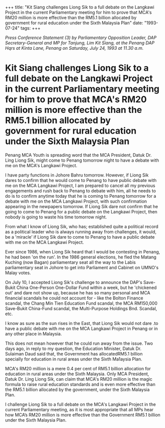 +++ 
title: "Kit Siang challenges Liong Sik to a full debate on the Langkawi Project in the current Parliamentary meeting for him to prove that MCA's RM20 million is more effective than the RM5.1 billion allocated by government for rural education under the Sixth Malaysia Plan"
date: "1993-07-24"
tags:
+++

_Press Conference Statement (3) by Parliamentary Opposition Leader, DAP Secretary-General and MP for Tanjung, Lim Kit Siang, at the Penang DAP Hqrs at Kinta Lane, Penang on Saturday, July 24, 1993 at 11.30 a.m._

# Kit Siang challenges Liong Sik to a full debate on the Langkawi Project in the current Parliamentary meeting for him to prove that MCA's RM20 million is more effective than the RM5.1 billion allocated by government for rural education under the Sixth Malaysia Plan

Penang MCA Youth is spreading word that the MCA President, Datuk Dr. Ling Liong Sik, might come to Penang tomorrow night to have a debate with me on the MCA's Langkawi Project.</u>

I have party functions in Johore Bahru tomorrow. However, if Liong Sik dares to confirm that he would come to Penang to have public debate with me on the MCA Langkawi Project, I am prepared to cancel all my previous engagements and rush back to Penang to debate with him, all he needs to do is to confirm anytime today that he is coming to Penang tomorrow for a debate with me on the MCA Langkawi Project, with such confirmation appearing in the newpapers tomorrow. If Liong Sik dare not confirm that he going to come to Penang for a public debate on the Langkawi Project, then nobody is going to waste his time tomorrow night.

From what I know of Liong Sik, who has; established quite a political record as a political leader who is always running away from challenges, it would, be a 'miracle’ if Liong Sik dare to come to Penang to have a public debate with me on the MCA Langkawi Project.

Ever since 1986, when Liong Sik heard that I would be contesting in Penang, he had been 'on the run'. In the 1986 general elections, he fled the Matang Kuching (now Bagan) parliamentary seat all the way to the Labis parliamentary seat in Johore to get into Parliament and Cabinet on UMNO's Malay votes.

On July 10, I accepted Liong Sik's challenge to announce the DAP's Save-Bukit China One-Person One-Dollar Fund within a week, but he 'chickened out' and dare not show up, because he has so many personal and MCA financial scandals he could not account for - like the Bolton Finance scandal, the Chang Min Tien Education Fund scandal, the MCA RM150,000 Save-Bukit China-Fund scandal, the Multi-Purpose Holdings Bnd. Scandal, etc.

I know as sure as the sun rises in the East, that Liong Sik would not dare .to have a public debate with me on the MCA Langkawi Project in Penang or in any other place in Malaysia.

This does not mean however that he could run away from the issue. Two days ago, in reply to my question, the Education Minister, Datuk Dr. Sulaiman Daud said that, the Government has allocatedRM5.1 billion specially for education in rural areas under the Sixth Ma1aysia Plan.

MCA's RM20 million is a mere 0.4 per cent of RM5.1 billion allocation for education in rural areas under the Sixth Malaysia. Only MCA President, Datuk Dr. Ling Liong Sik, can claim that MCA's RM20 million is the magic formula to raise rural education standards and is even more effective than the RM5.1 billion allocated by the government, under the Sixth Malaysia Plan.

I challenge Liong Sik to a full debate on the MCA's Langkawi Project in the current Parliamentary meeting, as it is most appropriate that all MPs hear how MCA’s RM20 million is more effective than the Government RM5.1 billion under the Sixth Malaysia Plan.
 
